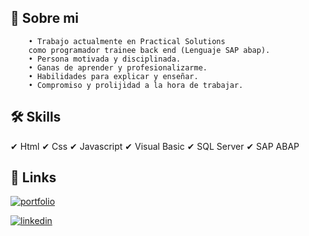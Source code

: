 
## 🚀 Sobre mi

        • Trabajo actualmente en Practical Solutions 
        como programador trainee back end (Lenguaje SAP abap).
        • Persona motivada y disciplinada.
        • Ganas de aprender y profesionalizarme.
        • Habilidades para explicar y enseñar.
        • Compromiso y prolijidad a la hora de trabajar.
## 🛠 Skills
✔ Html
✔ Css
✔ Javascript
✔ Visual Basic
✔ SQL Server
✔ SAP ABAP

## 🔗 Links
[![portfolio](https://img.shields.io/badge/my_portfolio-000?style=for-the-badge&logo=ko-fi&logoColor=white)](https://floresalejo.github.io/NuevoPortafolio/)

[![linkedin](https://img.shields.io/badge/linkedin-0A66C2?style=for-the-badge&logo=linkedin&logoColor=white)](https://www.linkedin.com/in/flores-alejo-mohamed/)





